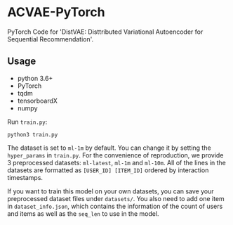# ACVAE-PyTorch
PyTorch Code for 'DistVAE: Disttributed Variational Autoencoder for Sequential Recommendation'.


## Usage
- python 3.6+
- PyTorch
- tqdm
- tensorboardX
- numpy

Run `train.py`:

```
python3 train.py
```

The dataset is set to `ml-1m` by default. You can change it by setting the `hyper_params` in `train.py`. For the convenience of reproduction, we provide 3 preprocessed datasets: `ml-latest`, `ml-1m` and `ml-10m`. All of the lines in the datasets are formatted as `[USER_ID] [ITEM_ID]` ordered by interaction timestamps.

If you want to train this model on your own datasets, you can save your preprocessed dataset files under `datasets/`. You also need to add one item in `dataset_info.json`, which contains the information of the count of users and items as well as the `seq_len` to use in the model.
